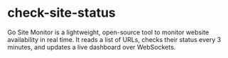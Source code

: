 # check-site-status
Go Site Monitor is a lightweight, open-source tool to monitor website availability in real time. It reads a list of URLs, checks their status every 3 minutes, and updates a live dashboard over WebSockets.
